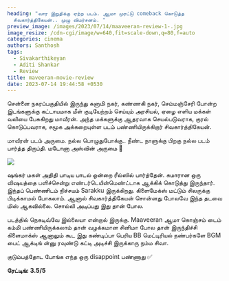```yaml
---
heading: "வார இறுதிக்கு ஏற்ற படம். ஆமா முரட்டு comeback கொடுத்த
  சிவகார்த்திகேயன்.. முழு விமர்சனம். "
preview_image: /images/2023/07/14/maaveeran-review-1-.jpg
image_resize: /cdn-cgi/image/w=640,fit=scale-down,q=80,f=auto
categories: cinema
authors: Santhosh
tags:
  - Sivakarthikeyan
  - Aditi Shankar
  - Review
title: maveeran-movie-review
date: 2023-07-14 19:44:58 +0530
---
```

சென்னை நகரப்பகுதியில் இருந்து சுனாமி நகர், கண்ணகி நகர், செம்மஞ்சேரி போன்ற இடங்களுக்கு கட்டாயமாக மீள் குடியேற்றம் செய்யும் அரசியல், ஏழை எளிய மக்கள் வலியை பேசுகிறது மாவீரன். அந்த மக்களுக்கு   ஆதரவாக செயல்படுவராக, குரல் கொடுப்பவராக, சமூக அக்கறையுள்ள படம் பண்ணியிருக்கிறார் சிவகார்த்திகேயன். 

மாவீரன் படம் அருமை. 
நல்ல பொழுதுபோக்கு.. நீண்ட நாளுக்கு பிறகு நல்ல படம் பார்த்த திருப்தி.
மடோனா அஸ்வின் அருமை 👏

![](/images/2023/07/14/maaveeran-review-2-.jpg)

ஷங்கர் மகள் அதிதி பாடிய பாடல் ஒன்றை ரீல்ஸில் பார்த்தேன். சுமாரான ஒரு விஷயத்தை பளிச்சென்று எண்டர்டெயின்மெண்ட்டாக ஆக்கிக் கொடுத்து இருந்தார். இந்தப் பெண்ணிடம் நிச்சயம் Sarakku இருக்கிறது. கிளைமேக்ஸ் மட்டும் சிலருக்கு பிடிக்காமல் போகலாம். ஆனால் சிவகார்த்திகேயன் சொன்னது போலவே இந்த தடவை மிஸ் ஆகவில்லை.  சொல்லி அடிப்பது இது தான் போல. 

படத்தில் நெகடிவ்வே இல்லையா என்றால் இருக்கு. Maaveeran ஆமா கொஞ்சம் டைம் கம்மி பண்ணியிருக்கலாம் தான் வழக்கமான சினிமா போல தான் இருந்திச்சி கிளைமாக்ஸ் ஆனாலும் கூட இது கண்டிப்பா பெரிய BB மெட்டிரியல் நண்பர்களே BGM பைட் ஆக்டிங் ன்னு ரவுண்டு கட்டி அடிச்சி இருக்காரு நம்ம சிவா. 

குடும்பத்தோட  போங்க எந்த ஒரு disappoint பண்ணாது ✅

**ரேட்டிங்: 3.5/5**